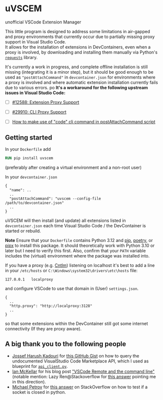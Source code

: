 # uVSCEM
unofficial VSCode Extension Manager

This little program is designed to address some limitations in air-gapped and proxy environments that currently occur due to partially missing proxy support in Visual Studio Code.  
It allows for the installation of extensions in DevContainers, even when a proxy is involved, by downloading and installing them manually via Python's [`requests`](https://requests.readthedocs.io/en/latest/) library.

It's currently a work in progress, and complete offline installation is still missing (integrating it is a minor step), but it should be good enough to be used as `"postAttachCommand"` in `devcontainer.json` for environments where a proxy is involved and where automatic extension installation currently fails due to various errors.
po
**It's a workaround for the following upstream issues in Visual Studio Code:**
- [ ] [#12588: Extension Proxy Support](https://github.com/microsoft/vscode/issues/12588)
- [ ] [#29910: CLI Proxy Support](https://github.com/microsoft/vscode/issues/29910)
- [ ] [How to make use of "code" cli command in postAttachCommand script](https://github.com/orgs/devcontainers/discussions/94)


## Getting started

In your `Dockerfile` add
```dockerfile
RUN pip install uvscem
```
(preferably after creating a virtual environment and a non-root user)

In your `devcontainer.json`
```
{
  "name": ..
  ..
  "postAttachCommand": "uvscem --config-file /path/to/devcontainer.json"
  ..
}
```

uVSCEM will then install (and update) all extensions listed in `devcontainer.json` each time Visual Studio Code / the DevContainer is started or rebuild.

**Note**
Ensure that your `Dockerfile` contains Python 3.12 and [pip](https://pip.pypa.io/en/stable/), [poetry](https://python-poetry.org), or [pipx](https://pipx.pypa.io/latest/) to install this package. It should theoretically work with Python 3.10 or later but I need to verify this first. Also, confirm that your `PATH` variable includes the (virtual) environment where the package was installed into.

If you have a proxy (e.g. [Cntlm](https://cntlm.sourceforge.net)) listening on localhost it's best to add a line in your `/etc/hosts` or `C:\Windows\system32\drivers\etc\hosts` file:
```
127.0.0.1	localproxy
```
and configure VSCode to use that domain in (User) `settings.json`.
```
{
  ..
  "http.proxy": "http://localproxy:3128"
  ..
}
```
so that some extensions within the DevContainer still got some internet connectivity (If they are proxy aware).



## A big thank you to the following people
- [Jossef Harush Kadouri](http://jossef.com/) for [this GitHub Gist](https://gist.github.com/jossef/8d7681ac0c7fd28e93147aa5044bc129) on how to query the undocumented VisualStudio Code Marketplace API, which I used as blueprint for [`api_client.py`](src/uvscem/api_client.py).
- [Ian McKellar](https://ianloic.com) for his blog post ["VSCode Remote and the command line"](https://ianloic.com/2021/02/16/vscode-remote-and-the-command-line/)  (notable mention: Lazy Ren@Stackoverflow for [this answer](https://stackoverflow.com/a/67916473) pointing me in this direction).
- [Michael Petrov](http://michaelpetrov.com) for [this answer](https://stackoverflow.com/a/62277798) on StackOverflow on how to test if a socket is closed in python.
